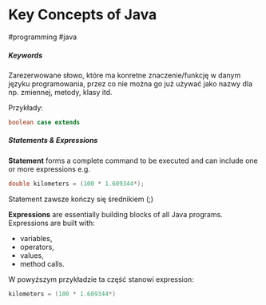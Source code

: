 # Key Concepts of Java
#programming #java

##### Keywords
Zarezerwowane słowo, które ma konretne znaczenie/funkcję w danym języku programowania, przez co nie można go już używać jako nazwy dla np. zmiennej, metody, klasy itd.

Przykłady: 
```java
boolean case extends
```

##### Statements & Expressions

**Statement** forms a complete command to be executed and can include one or more expressions e.g.
```java
double kilometers = (100 * 1.609344*);
```
Statement zawsze kończy się średnikiem (;)

**Expressions** are essentially building blocks of all Java programs.
Expressions are built with: 
- variables, 
- operators, 
- values, 
- method calls.

W powyższym przykładzie ta część stanowi expression:
```java
kilometers = (100 * 1.609344*)
```